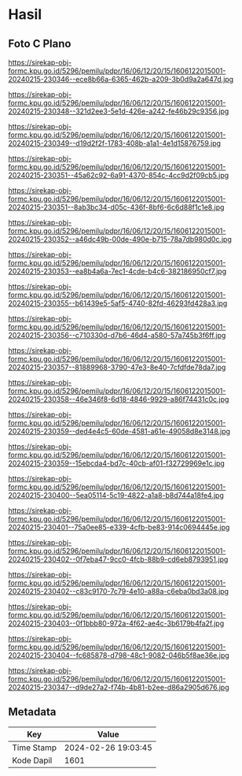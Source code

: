 # Hasil

## Foto C Plano

https://sirekap-obj-formc.kpu.go.id/5296/pemilu/pdpr/16/06/12/20/15/1606122015001-20240215-230346--ece8b66a-6365-462b-a209-3b0d9a2a647d.jpg

https://sirekap-obj-formc.kpu.go.id/5296/pemilu/pdpr/16/06/12/20/15/1606122015001-20240215-230348--321d2ee3-5e1d-426e-a242-fe46b29c9356.jpg

https://sirekap-obj-formc.kpu.go.id/5296/pemilu/pdpr/16/06/12/20/15/1606122015001-20240215-230349--d19d2f2f-1783-408b-a1a1-4e1d15876759.jpg

https://sirekap-obj-formc.kpu.go.id/5296/pemilu/pdpr/16/06/12/20/15/1606122015001-20240215-230351--45a62c92-6a91-4370-854c-4cc9d2f09cb5.jpg

https://sirekap-obj-formc.kpu.go.id/5296/pemilu/pdpr/16/06/12/20/15/1606122015001-20240215-230351--8ab3bc34-d05c-436f-8bf6-6c6d88f1c1e8.jpg

https://sirekap-obj-formc.kpu.go.id/5296/pemilu/pdpr/16/06/12/20/15/1606122015001-20240215-230352--a46dc49b-00de-490e-b715-78a7db980d0c.jpg

https://sirekap-obj-formc.kpu.go.id/5296/pemilu/pdpr/16/06/12/20/15/1606122015001-20240215-230353--ea8b4a6a-7ec1-4cde-b4c6-382186950cf7.jpg

https://sirekap-obj-formc.kpu.go.id/5296/pemilu/pdpr/16/06/12/20/15/1606122015001-20240215-230355--b61439e5-5af5-4740-82fd-46293fd428a3.jpg

https://sirekap-obj-formc.kpu.go.id/5296/pemilu/pdpr/16/06/12/20/15/1606122015001-20240215-230356--c710330d-d7b6-46d4-a580-57a745b3f6ff.jpg

https://sirekap-obj-formc.kpu.go.id/5296/pemilu/pdpr/16/06/12/20/15/1606122015001-20240215-230357--81889968-3790-47e3-8e40-7cfdfde78da7.jpg

https://sirekap-obj-formc.kpu.go.id/5296/pemilu/pdpr/16/06/12/20/15/1606122015001-20240215-230358--46e346f8-6d18-4846-9929-a86f74431c0c.jpg

https://sirekap-obj-formc.kpu.go.id/5296/pemilu/pdpr/16/06/12/20/15/1606122015001-20240215-230359--ded4e4c5-60de-4581-a61e-49058d8e3148.jpg

https://sirekap-obj-formc.kpu.go.id/5296/pemilu/pdpr/16/06/12/20/15/1606122015001-20240215-230359--15ebcda4-bd7c-40cb-af01-f32729969e1c.jpg

https://sirekap-obj-formc.kpu.go.id/5296/pemilu/pdpr/16/06/12/20/15/1606122015001-20240215-230400--5ea05114-5c19-4822-a1a8-b8d744a18fe4.jpg

https://sirekap-obj-formc.kpu.go.id/5296/pemilu/pdpr/16/06/12/20/15/1606122015001-20240215-230401--75a0ee85-e339-4cfb-be83-914c0694445e.jpg

https://sirekap-obj-formc.kpu.go.id/5296/pemilu/pdpr/16/06/12/20/15/1606122015001-20240215-230402--0f7eba47-9cc0-4fcb-88b9-cd6eb8793951.jpg

https://sirekap-obj-formc.kpu.go.id/5296/pemilu/pdpr/16/06/12/20/15/1606122015001-20240215-230402--c83c9170-7c79-4e10-a88a-c6eba0bd3a08.jpg

https://sirekap-obj-formc.kpu.go.id/5296/pemilu/pdpr/16/06/12/20/15/1606122015001-20240215-230403--0f1bbb80-972a-4f62-ae4c-3b6179b4fa2f.jpg

https://sirekap-obj-formc.kpu.go.id/5296/pemilu/pdpr/16/06/12/20/15/1606122015001-20240215-230404--fc685878-d798-48c1-9082-046b5f8ae36e.jpg

https://sirekap-obj-formc.kpu.go.id/5296/pemilu/pdpr/16/06/12/20/15/1606122015001-20240215-230347--d9de27a2-f74b-4b81-b2ee-d86a2905d676.jpg


## Metadata

| Key        | Value               |
| ---------- | ------------------- |
| Time Stamp | 2024-02-26 19:03:45 |
| Kode Dapil | 1601                |



